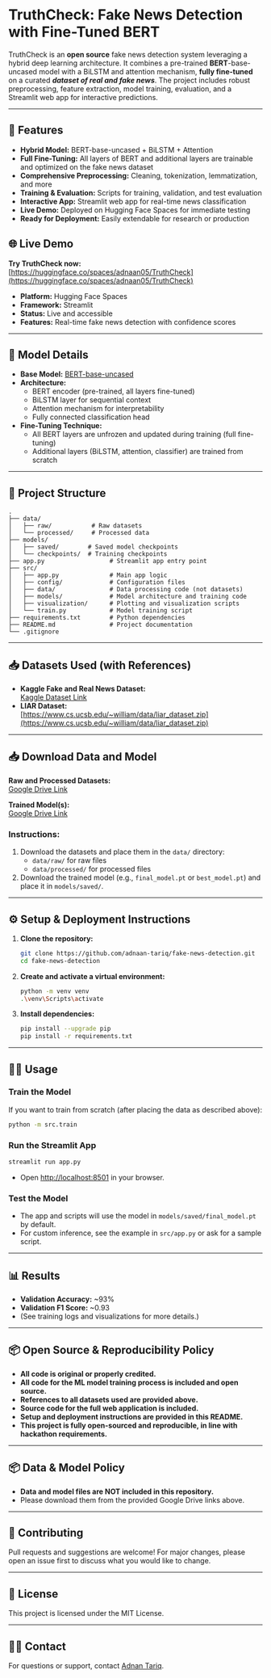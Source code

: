 # TruthCheck: Fake News Detection with Fine-Tuned BERT

TruthCheck is an **open source** fake news detection system leveraging a hybrid deep learning architecture. It combines a pre-trained **BERT**-base-uncased model with a BiLSTM and attention mechanism, **fully fine-tuned** on a curated **_dataset of real and fake news_**. The project includes robust preprocessing, feature extraction, model training, evaluation, and a Streamlit web app for interactive predictions.

---

## 🚀 Features
- **Hybrid Model:** BERT-base-uncased + BiLSTM + Attention
- **Full Fine-Tuning:** All layers of BERT and additional layers are trainable and optimized on the fake news dataset
- **Comprehensive Preprocessing:** Cleaning, tokenization, lemmatization, and more
- **Training & Evaluation:** Scripts for training, validation, and test evaluation
- **Interactive App:** Streamlit web app for real-time news classification
- **Live Demo:** Deployed on Hugging Face Spaces for immediate testing
- **Ready for Deployment:** Easily extendable for research or production

## 🌐 Live Demo

**Try TruthCheck now:** [https://huggingface.co/spaces/adnaan05/TruthCheck](https://huggingface.co/spaces/adnaan05/TruthCheck)

- **Platform:** Hugging Face Spaces
- **Framework:** Streamlit
- **Status:** Live and accessible
- **Features:** Real-time fake news detection with confidence scores


---

## 🧠 Model Details
- **Base Model:** [BERT-base-uncased](https://huggingface.co/bert-base-uncased)
- **Architecture:**
  - BERT encoder (pre-trained, all layers fine-tuned)
  - BiLSTM layer for sequential context
  - Attention mechanism for interpretability
  - Fully connected classification head
- **Fine-Tuning Technique:**
  - All BERT layers are unfrozen and updated during training (full fine-tuning)
  - Additional layers (BiLSTM, attention, classifier) are trained from scratch

---

## 📂 Project Structure
```
.
├── data/
│   ├── raw/           # Raw datasets
│   └── processed/     # Processed data
├── models/
│   ├── saved/        # Saved model checkpoints
│   └── checkpoints/  # Training checkpoints
├── app.py                  # Streamlit app entry point
├── src/
│   ├── app.py              # Main app logic
│   ├── config/             # Configuration files
│   ├── data/               # Data processing code (not datasets)
│   ├── models/             # Model architecture and training code
│   ├── visualization/      # Plotting and visualization scripts
│   └── train.py            # Model training script
├── requirements.txt        # Python dependencies
├── README.md               # Project documentation
└── .gitignore
```

---

## 📥 Datasets Used (with References)

- **Kaggle Fake and Real News Dataset:**  
  [Kaggle Dataset Link](https://www.kaggle.com/datasets/clmentbisaillon/fake-and-real-news-dataset)
- **LIAR Dataset:**  
  [https://www.cs.ucsb.edu/~william/data/liar_dataset.zip](https://www.cs.ucsb.edu/~william/data/liar_dataset.zip)

---

## 📥 Download Data and Model

**Raw and Processed Datasets:**  
[Google Drive Link](https://drive.google.com/drive/folders/1tAhWhhhDes5uCdcnMLmJdFBSGWFFl55M?usp=sharing)

**Trained Model(s):**  
[Google Drive Link](https://drive.google.com/drive/folders/1VEFa0y_vW6AzT5x0fRwmX8shoBhUGd7K?usp=sharing)

### **Instructions:**
1. Download the datasets and place them in the `data/` directory:
    - `data/raw/` for raw files
    - `data/processed/` for processed files
2. Download the trained model (e.g., `final_model.pt` or `best_model.pt`) and place it in `models/saved/`.

---

## ⚙️ Setup & Deployment Instructions

1. **Clone the repository:**
    ```bash
    git clone https://github.com/adnaan-tariq/fake-news-detection.git
    cd fake-news-detection
    ```
2. **Create and activate a virtual environment:**
    ```bash
    python -m venv venv
    .\venv\Scripts\activate
    ```
3. **Install dependencies:**
    ```bash
    pip install --upgrade pip
    pip install -r requirements.txt
    ```

---

## 🏃‍♂️ Usage

### **Train the Model**
If you want to train from scratch (after placing the data as described above):
```bash
python -m src.train
```

### **Run the Streamlit App**
```bash
streamlit run app.py
```
- Open [http://localhost:8501](http://localhost:8501) in your browser.

### **Test the Model**
- The app and scripts will use the model in `models/saved/final_model.pt` by default.
- For custom inference, see the example in `src/app.py` or ask for a sample script.

---

## 📊 Results
- **Validation Accuracy:** ~93%
- **Validation F1 Score:** ~0.93
- (See training logs and visualizations for more details.)

---

## 📦 Open Source & Reproducibility Policy
- **All code is original or properly credited.**
- **All code for the ML model training process is included and open source.**
- **References to all datasets used are provided above.**
- **Source code for the full web application is included.**
- **Setup and deployment instructions are provided in this README.**
- **This project is fully open-sourced and reproducible, in line with hackathon requirements.**

---

## 📦 Data & Model Policy
- **Data and model files are NOT included in this repository.**
- Please download them from the provided Google Drive links above.

---

## 🤝 Contributing
Pull requests and suggestions are welcome! For major changes, please open an issue first to discuss what you would like to change.

---

## 📄 License
This project is licensed under the MIT License.

---

## 🙋‍♂️ Contact
For questions or support, contact [Adnan Tariq](mailto:adnantariq966@gmail.com). 
